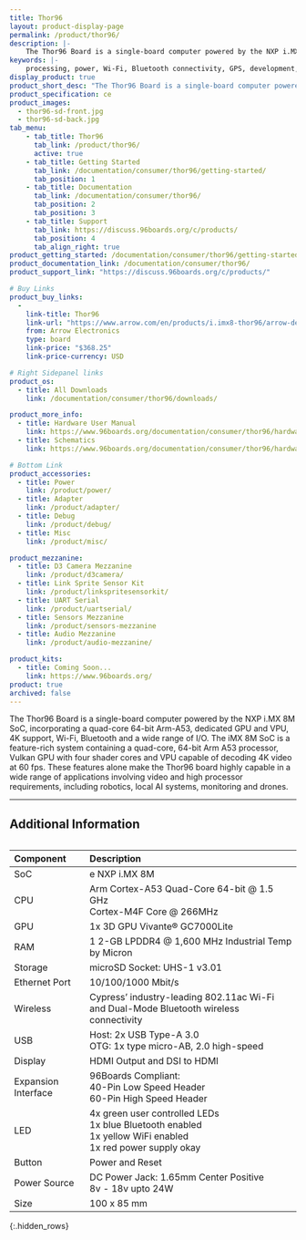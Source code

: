 ```yaml
---
title: Thor96
layout: product-display-page
permalink: /product/thor96/
description: |-
    The Thor96 Board is a single-board computer powered by the NXP i.MX 8M SoC, incorporating a quad-core 64-bit Arm-A53, dedicated GPU and VPU, 4K support, Wi-Fi, Bluetooth and a wide range of I/O. The iMX 8M SoC is a feature-rich system containing a quad-core, 64-bit Arm A53 processor, Vulkan GPU with four shader cores and VPU capable of decoding 4K video at 60 fps. These features alone make the Thor96 board highly capable in a wide range of applications involving video and high processor requirements, including robotics, local AI systems, monitoring and drones.
keywords: |-
    processing, power, Wi-Fi, Bluetooth connectivity, GPS, development, board, mid-tier, imx8, AI, processor, low cost, Product, Development, Platform
display_product: true
product_short_desc: "The Thor96 Board is a single-board computer powered by the NXP i.MX 8M SoC, incorporating a quad-core 64-bit Arm-A53, dedicated GPU and VPU, 4K support, Wi-Fi, Bluetooth and a wide range of I/O."
product_specification: ce
product_images:
  - thor96-sd-front.jpg
  - thor96-sd-back.jpg
tab_menu:
    - tab_title: Thor96
      tab_link: /product/thor96/
      active: true
    - tab_title: Getting Started
      tab_link: /documentation/consumer/thor96/getting-started/
      tab_position: 1
    - tab_title: Documentation
      tab_link: /documentation/consumer/thor96/
      tab_position: 2
      tab_position: 3
    - tab_title: Support
      tab_link: https://discuss.96boards.org/c/products/
      tab_position: 4
      tab_align_right: true
product_getting_started: /documentation/consumer/thor96/getting-started/
product_documentation_link: /documentation/consumer/thor96/
product_support_link: "https://discuss.96boards.org/c/products/"

# Buy Links
product_buy_links:
  -
    link-title: Thor96
    link-url: "https://www.arrow.com/en/products/i.imx8-thor96/arrow-development-tools"
    from: Arrow Electronics
    type: board
    link-price: "$368.25"
    link-price-currency: USD

# Right Sidepanel links
product_os:
  - title: All Downloads
    link: /documentation/consumer/thor96/downloads/

product_more_info:
  - title: Hardware User Manual
    link: https://www.96boards.org/documentation/consumer/thor96/hardware-docs/files/thor96-hw-user-manual.pdf
  - title: Schematics
    link: https://www.96boards.org/documentation/consumer/thor96/hardware-docs/files/thor96-schematics.pdf

# Bottom Link
product_accessories:
  - title: Power
    link: /product/power/
  - title: Adapter
    link: /product/adapter/
  - title: Debug
    link: /product/debug/
  - title: Misc
    link: /product/misc/

product_mezzanine:
  - title: D3 Camera Mezzanine
    link: /product/d3camera/
  - title: Link Sprite Sensor Kit
    link: /product/linkspritesensorkit/
  - title: UART Serial
    link: /product/uartserial/
  - title: Sensors Mezzanine
    link: /product/sensors-mezzanine
  - title: Audio Mezzanine
    link: /product/audio-mezzanine/

product_kits:
  - title: Coming Soon...
    link: https://www.96boards.org/
product: true
archived: false
---
```


The Thor96 Board is a single-board computer powered by the NXP i.MX 8M SoC, incorporating a quad-core 64-bit Arm-A53, dedicated GPU and VPU, 4K support, Wi-Fi, Bluetooth and a wide range of I/O. The iMX 8M SoC is a feature-rich system containing a quad-core, 64-bit Arm A53 processor, Vulkan GPU with four shader cores and VPU capable of decoding 4K video at 60 fps. These features alone make the Thor96 board highly capable in a wide range of applications involving video and high processor requirements, including robotics, local AI systems, monitoring and drones.

***

## Additional Information
<div style="overflow-x:scroll;" markdown="1">

|   Component          |   Description |
|:---------------------|:--------------|
|  SoC                 | e NXP i.MX 8M |
|  CPU                 | Arm Cortex-A53 Quad-Core 64-bit @ 1.5 GHz <br> Cortex-M4F Core @ 266MHz |
|  GPU                 | 1x 3D GPU Vivante® GC7000Lite |
|  RAM                 | 1 2-GB LPDDR4 @ 1,600 MHz Industrial Temp by Micron |
|  Storage             | microSD Socket: UHS-1 v3.01 |
|  Ethernet Port       | 10/100/1000 Mbit/s |
|  Wireless            | Cypress’ industry-leading 802.11ac Wi-Fi and Dual-Mode Bluetooth wireless connectivity |
|  USB                 | Host: 2x USB Type-A 3.0 <br> OTG: 1x type micro-AB, 2.0 high-speed |
|  Display             | HDMI Output and DSI to HDMI |
|  Expansion Interface | 96Boards Compliant: <br> 40-Pin Low Speed Header <br> 60-Pin High Speed Header                                         |
|  LED                 | 4x green user controlled LEDs <br> 1x blue Bluetooth enabled <br> 1x yellow WiFi enabled <br> 1x red power supply okay |
|  Button              | Power and Reset                                                                                                        |
|  Power Source        | DC Power Jack: 1.65mm Center Positive <br> 8v - 18v upto 24W                                                           |
|  Size                | 100 x 85 mm                                                                                                            |
{:.hidden_rows}

</div>
